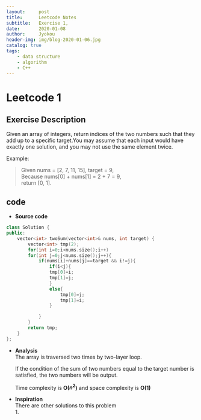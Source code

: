 ```yaml
---
layout:     post
title:      Leetcode Notes
subtitle:   Exercise 1,
date:       2020-01-08
author:     Jyokou
header-img: img/blog-2020-01-06.jpg
catalog: true
tags:
    - data structure
    - algorithm
    - C++
---
```

# **Leetcode 1**

## **Exercise Description**

Given an array of integers, return indices of the two numbers such that they add up to a specific target.You may assume that each input would have exactly one solution, and you may not use the same element twice.

Example:
>Given nums = [2, 7, 11, 15], target = 9,  
>Because nums[0] + nums[1] = 2 + 7 = 9,  
>return [0, 1].

## **code**
- **Source code**
```C++
class Solution {
public:
    vector<int> twoSum(vector<int>& nums, int target) {
        vector<int> tmp(2);
        for(int i=0;i<nums.size();i++)
        for(int j=0;j<nums.size();j++){
            if(nums[i]+nums[j]==target && i!=j){
                if(i<j){
                tmp[0]=i;
                tmp[1]=j;    
                }
                else{
                    tmp[0]=j;
                    tmp[1]=i; 
                }

            }
        }
        return tmp;
    }
}; 
```
- **Analysis**  
    The array is traversed two times by two-layer loop.  

    If the condition of the sum of two numbers equal to the target number is satisfied, the two numbers will be output.  
    
    Time complexity is __O($n^2$)__ and space complexity is **O(1)**  

- **Inspiration**  
  There are other solutions to this problem  
  1. 







